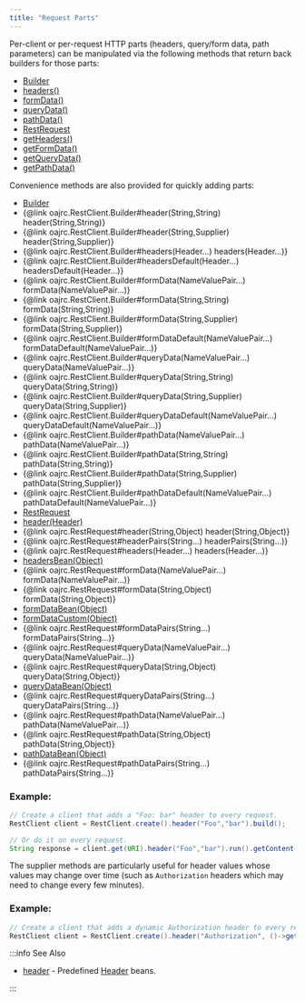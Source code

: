 ```yaml
---
title: "Request Parts"
---
```


Per-client or per-request HTTP parts (headers, query/form data, path parameters) can be manipulated via the following methods
that return back builders for those parts:
- [Builder](../apidocs/org/apache/juneau/rest/client/RestClient/Builder.html)
- [headers()](../apidocs/org/apache/juneau/rest/client/RestClient/Builder.html#headers())
- [formData()](../apidocs/org/apache/juneau/rest/client/RestClient/Builder.html#formData())
- [queryData()](../apidocs/org/apache/juneau/rest/client/RestClient/Builder.html#queryData())
- [pathData()](../apidocs/org/apache/juneau/rest/client/RestClient/Builder.html#pathData())
- [RestRequest](../apidocs/org/apache/juneau/rest/client/RestRequest.html)
- [getHeaders()](../apidocs/org/apache/juneau/rest/client/RestRequest.html#getHeaders())
- [getFormData()](../apidocs/org/apache/juneau/rest/client/RestRequest.html#getFormData())
- [getQueryData()](../apidocs/org/apache/juneau/rest/client/RestRequest.html#getQueryData())
- [getPathData()](../apidocs/org/apache/juneau/rest/client/RestRequest.html#getPathData())

Convenience methods are also provided for quickly adding parts:
- [Builder](../apidocs/org/apache/juneau/rest/client/RestClient/Builder.html)
- \{@link oajrc.RestClient.Builder#header(String,String) header(String,String)\}
- \{@link oajrc.RestClient.Builder#header(String,Supplier) header(String,Supplier)\}
- \{@link oajrc.RestClient.Builder#headers(Header...) headers(Header...)\}
- \{@link oajrc.RestClient.Builder#headersDefault(Header...) headersDefault(Header...)\}
- \{@link oajrc.RestClient.Builder#formData(NameValuePair...) formData(NameValuePair...)\}
- \{@link oajrc.RestClient.Builder#formData(String,String) formData(String,String)\}
- \{@link oajrc.RestClient.Builder#formData(String,Supplier) formData(String,Supplier)\}
- \{@link oajrc.RestClient.Builder#formDataDefault(NameValuePair...) formDataDefault(NameValuePair...)\}
- \{@link oajrc.RestClient.Builder#queryData(NameValuePair...) queryData(NameValuePair...)\}
- \{@link oajrc.RestClient.Builder#queryData(String,String) queryData(String,String)\}
- \{@link oajrc.RestClient.Builder#queryData(String,Supplier) queryData(String,Supplier)\}
- \{@link oajrc.RestClient.Builder#queryDataDefault(NameValuePair...) queryDataDefault(NameValuePair...)\}
- \{@link oajrc.RestClient.Builder#pathData(NameValuePair...) pathData(NameValuePair...)\}
- \{@link oajrc.RestClient.Builder#pathData(String,String) pathData(String,String)\}
- \{@link oajrc.RestClient.Builder#pathData(String,Supplier) pathData(String,Supplier)\}
- \{@link oajrc.RestClient.Builder#pathDataDefault(NameValuePair...) pathDataDefault(NameValuePair...)\}
- [RestRequest](../apidocs/org/apache/juneau/rest/client/RestRequest.html)
- [header(Header)](../apidocs/org/apache/juneau/rest/client/RestRequest.html#header(Header))
- \{@link oajrc.RestRequest#header(String,Object) header(String,Object)\}
- \{@link oajrc.RestRequest#headerPairs(String...) headerPairs(String...)\}
- \{@link oajrc.RestRequest#headers(Header...) headers(Header...)\}
- [headersBean(Object)](../apidocs/org/apache/juneau/rest/client/RestRequest.html#headersBean(Object))
- \{@link oajrc.RestRequest#formData(NameValuePair...) formData(NameValuePair...)\}
- \{@link oajrc.RestRequest#formData(String,Object) formData(String,Object)\}
- [formDataBean(Object)](../apidocs/org/apache/juneau/rest/client/RestRequest.html#formDataBean(Object))
- [formDataCustom(Object)](../apidocs/org/apache/juneau/rest/client/RestRequest.html#formDataCustom(Object))
- \{@link oajrc.RestRequest#formDataPairs(String...) formDataPairs(String...)\}
- \{@link oajrc.RestRequest#queryData(NameValuePair...) queryData(NameValuePair...)\}
- \{@link oajrc.RestRequest#queryData(String,Object) queryData(String,Object)\}
- [queryDataBean(Object)](../apidocs/org/apache/juneau/rest/client/RestRequest.html#queryDataBean(Object))
- \{@link oajrc.RestRequest#queryDataPairs(String...) queryDataPairs(String...)\}
- \{@link oajrc.RestRequest#pathData(NameValuePair...) pathData(NameValuePair...)\}
- \{@link oajrc.RestRequest#pathData(String,Object) pathData(String,Object)\}
- [pathDataBean(Object)](../apidocs/org/apache/juneau/rest/client/RestRequest.html#pathDataBean(Object))
- \{@link oajrc.RestRequest#pathDataPairs(String...) pathDataPairs(String...)\}

### Example:


```java
// Create a client that adds a "Foo: bar" header to every request.
RestClient client = RestClient.create().header("Foo","bar").build();

// Or do it on every request.
String response = client.get(URI).header("Foo","bar").run().getContent().asString();
```


The supplier methods are particularly useful for header values whose values may change over time (such as `Authorization` headers
which may need to change every few minutes).
### Example:


```java
// Create a client that adds a dynamic Authorization header to every request.
RestClient client = RestClient.create().header("Authorization", ()->getMyAuthToken()).build();
```


:::info See Also
- [header](../apidocs/org/apache/juneau/http/header.html) - Predefined [Header](../apidocs/org/apache/http/Header.html) beans.

:::

